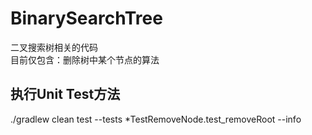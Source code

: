 # BinarySearchTree
二叉搜索树相关的代码</br>
目前仅包含：删除树中某个节点的算法
## 执行Unit Test方法

  ./gradlew clean test --tests *TestRemoveNode.test_removeRoot --info
